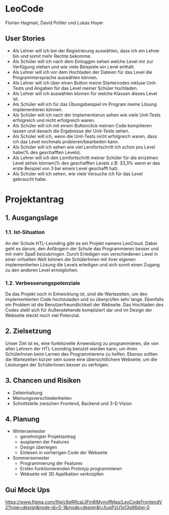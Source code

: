 # LeoCode
Florian Hagmair, David Pröller und Lukas Hoyer

## User Stories
 - Als Lehrer will ich bei der Registrierung auswählen, dass ich ein Lehrer bin und somit mehr Rechte bekomme.
 - Als Schüler will ich nach dem Einloggen sehen welche Level mir zur Verfügung stehen und wie viele Beispiele ein Level enthält.
 - Als Lehrer will ich vor dem Hochladen der Dateien für das Level die Programmiersprache auswählen können.
 - Als Lehrer will ich über einen Button meine Startercodes inkluse Unit-Tests und Angaben für das Level meiner Schüler hochladen.
 - Als Lehrer will ich auswählen können für welche Klassen dieses Level ist.
 - Als Schüler will ich für das Übungsbeispiel im Program meine Lösung implementieren können.
 - Als Schüler will ich nach der Implementierun sehen wie viele Unit-Tests erfolgreich und nicht erfolgreich waren.
 - Als Schüler will ich mit einem Buttonclick meinen Code kompilieren lassen und danach die Ergebnisse der Unit-Tests sehen.
 - Als Schüler will ich, wenn die Unit-Tests nicht erfolgreich waren, dass ich das Level nochmals probieren/bearbeiten kann.
 - Als Schüler will ich sehen wie viel Lernfortschritt ich schon pro Level habe(% des geschafften Levels).
 - Als Lehrer will ich den Lernfortschritt meiner Schüler für die einzelnen Level sehen können(% des geschafften Levels z.B: 33,3% wenn er das erste Beispiel von 3 bei einem Level geschafft hat).
 - Als Schüler will ich sehen, wie viele Versuche ich für das Level gebraucht habe.

# Projektantrag

## 1. Ausgangslage

### 1.1. Ist-Situation

An der Schule HTL-Leonding gibt es ein Projekt namens LeoCloud. Dabei geht es darum, den Anfängern der Schule das Programmieren besser und mit mehr Spaß beizubringen. Durch Erledigen von verschiedenen Level in einer virtuellen Welt können die SchülerInnen mit ihrer eigenen implementierten Lösung die Levels erledigen und sich somit einen Zugang zu den anderen Level ermöglichen.

### 1.2. Verbesserungspotenziale

Da das Projekt noch in Entwicklung ist, sind die Wartezeiten, um den implementierten Code hochzuladen und zu überprüfen sehr lange. Ebenfalls ein Problem ist die Benutzerfreundlichkeit der Webseite. Das Hochladen des Codes stellt sich für Außenstehende kompliziert dar und im Design der Webseite steckt noch viel Potenzial.

## 2. Zielsetzung

Unser Ziel ist es, eine funktionelle Anwendung zu programmieren, die von allen Lehrern der HTL-Leonding benutzt werden kann, um ihren SchülerInnen beim Lernen des Programmierens zu helfen. Ebenso sollten die Wartezeiten kürzer sein sowie eine übersichtlichere Webseite, um die Leistungen der SchülerInnen besser zu verfolgen.

## 3. Chancen und Risiken


- Zeiteinhaltung
- Meinungsverschiedenheiten
- Schnittstelle zwischen Frontend, Backend und 3-D Vision


## 4. Planung


- Wintersemester
   - genehmigter Projektantrag
   - ausplanen der Features
   - Design überlegen
   - Einlesen in vorherigen Code der Webseite
- Sommersemester
   - Programmierung der Features
   - Ersten funktionierenden Prototyp programmieren
   - Webseite mit 3D Applikation verknüpfen

## Gui Mock Ups
https://www.figma.com/file/c6eRRcaLliFm8lMynvRMaq/LeoCodeFrontendV2?type=design&node-id=0-1&mode=design&t=XuqPzU1q13q96dwi-0